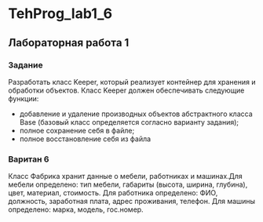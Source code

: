 # TehProg_lab1_6  
## Лабораторная работа 1  
### Задание
Разработать класс Keeper, который реализует контейнер для хранения и обработки
объектов. Класс Keeper должен обеспечивать следующие функции:  
* добавление и удаление производных объектов абстрактного класса Base (базовый
класс определяется согласно варианту задания);  
* полное сохранение себя в файле;  
* полное восстановление себя из файла  
### Варитан 6  
Класс Фабрика хранит данные о мебели, работниках и машинах.Для мебели
определено: тип мебели, габариты (высота, ширина, глубина), цвет, материал,
стоимость. Для работника определено: ФИО, должность, заработная плата,
адрес проживания, телефон. Для машины определено: марка, модель,
гос.номер.
